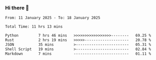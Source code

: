 ### Hi there 👋

<!--
**ututono/ututono** is a ✨ _special_ ✨ repository because its `README.md` (this file) appears on your GitHub profile.

Here are some ideas to get you started:

- 🔭 I’m currently working on ...
- 🌱 I’m currently learning ...
- 👯 I’m looking to collaborate on ...
- 🤔 I’m looking for help with ...
- 💬 Ask me about ...
- 📫 How to reach me: ...
- 😄 Pronouns: ...
- ⚡ Fun fact: ...
-->



<!--START_SECTION:waka-->

```txt
From: 11 January 2025 - To: 18 January 2025

Total Time: 11 hrs 13 mins

Python         7 hrs 46 mins   >>>>>>>>>>>>>>>>>--------   69.25 %
Rust           2 hrs 19 mins   >>>>>--------------------   20.78 %
JSON           35 mins         >------------------------   05.31 %
Shell Script   19 mins         >------------------------   02.84 %
Markdown       7 mins          -------------------------   01.11 %
```

<!--END_SECTION:waka-->
